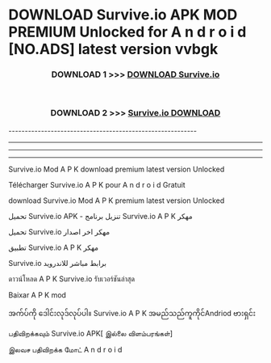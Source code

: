 # DOWNLOAD Survive.io  APK MOD PREMIUM Unlocked for A n d r o i d [NO.ADS] latest version vvbgk 



<div align="center">

<h3>DOWNLOAD 1 >>> <a href="https://getmod2.web.app/?judul=Survive.io ">DOWNLOAD Survive.io </a></h3><br>

<h3>DOWNLOAD 2 >>> <a href="https://getmod2.web.app/?judul=Survive.io ">Survive.io  DOWNLOAD </a></h3>

</div>
----------------------------------------------------------

----------------------------------------------------------

----------------------------------------------------------

----------------------------------------------------------

Survive.io  Mod A P K download premium latest version Unlocked

Télécharger Survive.io  A P K pour A n d r o i d Gratuit

download Survive.io  Mod A P K premium latest version Unlocked

تحميل Survive.io  APK - تنزيل برنامج Survive.io  A P K مهكر

تحميل Survive.io  مهكر اخر اصدار

تطبيق Survive.io  A P K مهكر

Survive.io  برابط مباشر للاندرويد

ดาวน์โหลด A P K Survive.io  รับเวอร์ชันล่าสุด

Baixar A P K mod

အက်ပ်ကို ဒေါင်းလုဒ်လုပ်ပါ။ Survive.io  A P K အမည်သည်ကူကိုင်Andriod ဗားရှင်း

பதிவிறக்கவும் Survive.io  APK[ இல்லை விளம்பரங்கள்] 
 
இலவச பதிவிறக்க மோட் A n d r o i d



